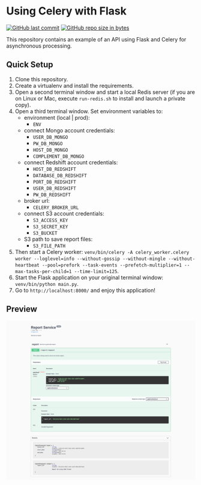 Using Celery with Flask
=======================

[![GitHub last commit](https://img.shields.io/github/last-commit/andrelbd1/poc_api_flask_celery.svg)](https://github.com/andrelbd1/poc_api_flask_celery) 
[![GitHub repo size in bytes](https://img.shields.io/github/repo-size/andrelbd1/poc_api_flask_celery.svg)](https://github.com/andrelbd1/poc_api_flask_celery) 


This repository contains an example of an API using Flask and Celery for asynchronous processing.

Quick Setup
-----------

1. Clone this repository.
2. Create a virtualenv and install the requirements.
3. Open a second terminal window and start a local Redis server (if you are on Linux or Mac, execute `run-redis.sh` to install and launch a private copy).
4. Open a third terminal window. Set environment variables to:
    - environment (local | prod):
        - `ENV`
    - connect Mongo account credentials:
        - `USER_DB_MONGO`
        - `PW_DB_MONGO`
        - `HOST_DB_MONGO`
        - `COMPLEMENT_DB_MONGO`
    - connect Redshift account credentials:
        - `HOST_DB_REDSHIFT`
        - `DATABASE_DB_REDSHIFT`
        - `PORT_DB_REDSHIFT`
        - `USER_DB_REDSHIFT`
        - `PW_DB_REDSHIFT`
    - broker url:
        - `CELERY_BROKER_URL`
    - connect S3 account credentials:
        - `S3_ACCESS_KEY`
        - `S3_SECRET_KEY`
        - `S3_BUCKET`
    - S3 path to save report files:
        - `S3_FILE_PATH`
5. Then start a Celery worker: `venv/bin/celery -A celery_worker.celery worker --loglevel=info --without-gossip --without-mingle --without-heartbeat --pool=prefork --task-events --prefetch-multiplier=1 --max-tasks-per-child=1 --time-limit=125`.
6. Start the Flask application on your original terminal window: `venv/bin/python main.py`.
7. Go to `http://localhost:8000/` and enjoy this application!

Preview
-----------
![API](frame.png)
